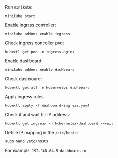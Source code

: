 Run `minikube`:
```
minikube start
```
Enable ingress controller:
```
minikube addons enable ingress
```
Check ingress controller pod:
```
kubectl get pod -n ingress-nginx
```
Enable dashboard:
```
minikube addons enable dashboard
```
Check dashboard:
```
kubectl get all -n kubernetes-dashboard
```
Apply ingress rules:
```
kubectl apply -f dashboard-ingress.yaml
```
Check it and wait for IP address:
```
kubectl get ingress -n kubernetes-dashboard --wait
```
Define IP mapping in the `/etc/hosts`:
```
sudo nano /etc/hosts
```
For example:
`192.168.64.5 dashboard.io`

